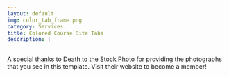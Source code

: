 ```yaml
---
layout: default
img: color_tab_frame.png
category: Services
title: Colored Course Site Tabs
description: |
---
```

  A special thanks to [Death to the Stock Photo](http://join.deathtothestockphoto.com/) for providing the photographs that you see in this template.  Visit their website to become a member!
